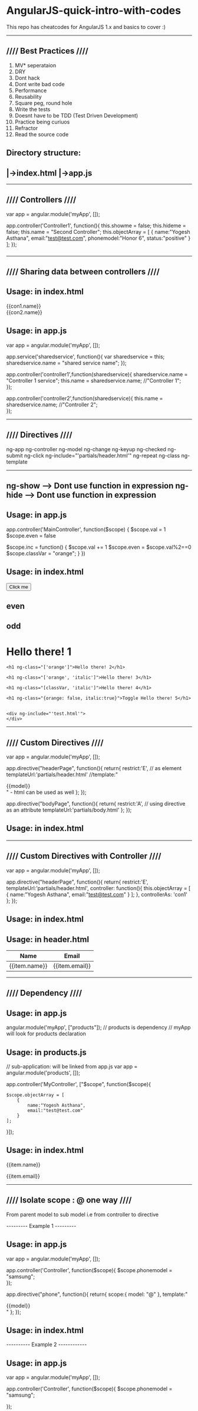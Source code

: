 # AngularJS-quick-intro-with-codes
This repo has cheatcodes for AngularJS 1.x and basics to cover :)

------------------------
//// Best Practices ////
------------------------

1. MV* seperataion
2. DRY
3. Dont hack
4. Dont write bad code
5. Performance
6. Reusability
7. Square peg, round hole
8. Write the tests
9. Doesnt have to be TDD (Test Driven Development)
10. Practice being curiuos
11. Refractor
12. Read the source code


Directory structure:
-------------------
|->index.html
|->app.js
-------------------


---------------------
//// Controllers ////
---------------------

var app = angular.module('myApp', []);

app.controller('Controller1', function(){
    this.showme = false;
    this.hideme = false;
    this.name = "Second Controller";
    this.objectArray = [
        {
            name:"Yogesh Asthana",
            email:"test@test.com",
            phonemodel:"Honor 6",
            status:"positive"
        }
    ];
});

<div ng-controller="Controller1 as con1">
    <h3 ng-show="con1.showme"></h3>
</div>

------------------------------------------
//// Sharing data between controllers ////
------------------------------------------
Usage: in index.html
------
<div ng-controller="controller1 as con1">
    {{con1.name}}
</div>

<div ng-controller="controller2 as con2">
    {{con2.name}}
</div>

Usage: in app.js
------

var app = angular.module('myApp', []);

app.service('sharedservice', function(){
    var sharedservice = this;
    sharedservice.name = "shared service name";
});

app.controller('controller1',function(sharedservice){
    sharedservice.name = "Controller 1 service";
    this.name = sharedservice.name; //"Controller 1";    
});

app.controller('controller2',function(sharedservice){
    this.name = sharedservice.name; //"Controller 2";    
});

---------------------
//// Directives ////
--------------------
ng-app
ng-controller
ng-model
ng-change
ng-keyup
ng-checked
ng-submit
ng-click
ng-include="'partials/header.html'"
ng-repeat
ng-class
ng-template

-------------------------------------------
ng-show --> Dont use function in expression
ng-hide --> Dont use function in expression
-------------------------------------------

Usage: in app.js
------
app.controller('MainController', function($scope) {
  $scope.val = 1
  $scope.even = false

  $scope.inc = function() {
    $scope.val += 1
    $scope.even = $scope.val%2==0
    $scope.classVar = "orange";
  }
})


Usage: in index.html
------
<head>
    <style type="text/css">
      .orange {
        color: orange;
      }
      .italic {
        font-style: italic;
      }
    </style>
</head>

<div ng-controller="MainController">
    <button ng-click="inc()">Click me</button>
    <h2 ng-show="even">even</h2>
    <h2 ng-hide="even">odd</h2>
    <h1 ng-class="classVar">Hello there! 1</h1>

    <h1 ng-class="['orange']">Hello there! 2</h1>

    <h1 ng-class="['orange', 'italic']">Hello there! 3</h1>

    <h1 ng-class="[classVar, 'italic']">Hello there! 4</h1>

    <h1 ng-class="{orange: false, italic:true}">Toggle Hello there! 5</h1>


    <div ng-include="'test.html'">
    </div>
<div>

<script type="text/ng-template" id="test.html">
  <h1>My template</h1>
</script>


---------------------------
//// Custom Directives ////
---------------------------

var app = angular.module('myApp', []);

app.directive("headerPage", function(){
    return{
        restrict:'E', // as element
        templateUrl:'partials/header.html'
        //template:"<div>{{model}}</div>" - html can be used as well
    };
});

app.directive("bodyPage", function(){
    return{
        restrict:'A', // using directive as an attribute
        templateUrl:'partials/body.html'
    };
});

Usage: in index.html
------
<header-Page></header-Page>

<h4 body-Page></h4>


-------------------------------------------
//// Custom Directives with Controller ////
-------------------------------------------

var app = angular.module('myApp', []);

app.directive("headerPage", function(){
    return{
        restrict:'E',
        templateUrl:'partials/header.html',
        controller: function(){
            this.objectArray = [
                {
                    name:"Yogesh Asthana",
                    email:"test@test.com"
                }
            ];
        },
        controllerAs: 'con1'
    };
});

Usage: in index.html
------
<header-Page></header-Page>

Usage: in header.html
------

<table class="table">
  <thead>
    <tr>
      <th>Name</th>
      <th>Email</th>
    </tr>
  </thead>
  <tbody>
    <tr ng-repeat="item in con1.objectArray">
      <td>{{item.name}}</td>
      <td>{{item.email}}</td>
    </tr>
  </tbody>
</table>

--------------------
//// Dependency ////
--------------------

Usage: in app.js
------
angular.module('myApp', ["products"]);
// products is dependency
// myApp will look for products declaration


Usage: in products.js
------
// sub-application: will be linked from app.js
var app = angular.module('products', []);

app.controller('MyController', ["$scope", function($scope){

    $scope.objectArray = [
        {
            name:"Yogesh Asthana",
            email:"test@test.com"
        }
    ];
}]);

Usage: in index.html
------
<body style="margin:100px;" ng-controller="MyController"> 
    <div ng-repeat="item in con1.objectArray">
      <p>{{item.name}}</p>
      <p>{{item.email}}</p>
    </div>
</body>


-----------------------------------
//// Isolate scope : @ one way ////
-----------------------------------

From parent model to sub model
i.e from controller to directive


--------- Example 1 ---------

Usage: in app.js
------

var app = angular.module('myApp', []);

app.controller('Controller', function($scope){
    $scope.phonemodel = "samsung";    
});

app.directive("phone", function(){
    return{
        scope:{
            model: "@"
        },
        template:"<div>{{model}}</div>"
    };
});

Usage: in index.html
------

<div ng-controller="Controller">
    <phone model="phonemodel"></phone>
</div>


---------- Example 2 ------------


Usage: in app.js
------

var app = angular.module('myApp', []);

app.controller('Controller', function($scope){
    $scope.phonemodel = "samsung";
    
});

app.directive("phone", function(){
    return{
        scope:{
            model: "@"
        },
        template:"<input type='text' ng-model='model'>"
    };
});

Usage: in index.html
------

<div ng-controller="Controller">      
      Controller Output: <input type='text' ng-model='phonemodel'><br>
      Directive Output: <phone model="{{phonemodel}}"></phone>
</div>



-----------------------------------
//// Isolate scope : = two way ////
-----------------------------------

Usage: in app.js
------

var app = angular.module('myApp', []);

app.controller('Controller', function($scope){
    $scope.phonemodel = "samsung";    
});

app.directive("phone", function(){
    return{
        scope:{
            model: "="
        },
        template:"<input type='text' ng-model='model'>"
    };
});

Usage: in index.html
------

<div ng-controller="Controller">
      
      Controller Output: <input type='text' ng-model='phonemodel'><br>

      Directive Output: <phone model="phonemodel"></phone>

</div>


-----------------------------------------------
//// Isolate scope : '&' function binding' ////
-----------------------------------------------

Usage: in app.js
------
var app = angular.module('myApp', []);

app.controller('Controller', function($scope){
    $scope.phonemodel = "samsung";

    $scope.phonedial = function(number){
        alert(number);
    }
    
});

app.directive("phone", function(){
    return{
        scope:{
            dial:'&'
        },
        template:"<input type='text' ng-model='number'/>" + 
                    "<button ng-click='dial({phonenumber:number});'>Dial</button>"
    };
});

Usage: in index.html
------

<div ng-controller="Controller">
      
     <phone dial="phonedial(phonenumber);"></phone>

</div>




----------------
//// $http ////
---------------

var app = angular.module('myApp', []);

app.controller('Controller',['$scope', '$http', function($scope, $http){
    
    $http.get("js/iphone.json").success(function(result){
        $scope.objectArray = result;
    }).error(function(error, status){
        alert(error);
        alert(status);
    });    
}]);


-------------------------------------------
//// Routing - ngRoute, $routeProvider ////
-------------------------------------------

Usage: in index.html
------

<div ng-view></div>     no controller needed


Usage: in app.js
------
var app = angular.module('myApp', ['ngRoute']);   ngRoute is dependency

app.config(function($routeProvider){
    $routeProvider
    .when("/header", {
        templateUrl: "partials/table1.html",
        controller: function($scope, $http){
            $http.get("js/iphone.json").success(function(result){
                $scope.objectArray = result;
            }).error(function(error, status){
                alert(error);
                alert(status);
            });
        }
    })
    .when("/aboutus", {
        templateUrl: "partials/aboutus.html"
    })
    .when("/",{
        templateUrl: "partials/table1.html",
        controller: "OutsideController",
        conrollerAs: "outCon" //optional for this case
    })
    .otherwise({
        redirectTo: '/'
    });
});

--------------------------------
//// Routing - with Params  ////
--------------------------------

Usage: in app.js
------

var app = angular.module('myApp', ['ngRoute']);

app.controller('OutsideController',['$scope', '$http', function($scope, $http){
    
    $http.get("js/iphone.json").success(function(result){
        $scope.objectArray = result;
    }).error(function(error, status){
        alert(error);
        alert(status);
    });
    
}]);

app.controller('detailsController', ["$scope", "$http", "$routeParams", "$filter", function($scope, $http, $routeParams, $filter){
    //alert($routeParams.id);

    $http.get("js/iphone.json").success(function(data){
        $scope.peoples = $filter("filterById")(data, $routeParams.id);
    }).error(function(error, status){
        alert(error);
        alert(status);
    });
}])

app.config(function($routeProvider){
    $routeProvider.when("/header", {
        templateUrl: "partials/table2.html",
        controller: function($scope, $http){
            $http.get("js/iphone.json").success(function(result){
                $scope.objectArray = result;
            }).error(function(error, status){
                alert(error);
                alert(status);
            });
        }
    })
    .when("/aboutus", {
        templateUrl: "partials/aboutus.html"
    })
    .when("/",{
        templateUrl: "partials/table2.html",
        controller: "OutsideController",
        conrollerAs: "outCon" //optional for this case
    })
    .when("/details/:id",{
        templateUrl: "partials/details.html",
        controller: "detailsController",
        conrollerAs: "detCon"
    })
    .otherwise({
        redirectTo: '/'
    })

})

app.filter("filterById", function(){
    return function(objArray, id){
        var len = objArray.length;
        for(i=0; i<len; i++){
            if(objArray[i].id==id){
                return objArray[i];
            }
        }
    }
});


----------------------------------
//// Web Storage - ngStorage  ////
----------------------------------

Usage: in app.js
------

var app = angular.module("myApp", ['ngStorage']);
app.controller('MainController', ['$scope', '$localStorage', '$sessionStorage', 
                function($scope, $localStorage, $sessionStorage) {
    
    // local storage
    $scope.$local_storage = $localStorage.$default({
                          x: 42,
                          y: 2
                        }); 
    
    $scope.delete_local_X = function() {
          delete $scope.$local_storage.x;
        };
        
    $scope.delete_local_Y = function() {
          delete $localStorage.y;
        };


    // session storage
    $scope.$session_storage = $sessionStorage.$default({
                          x: 42,
                          y: 2
                        }); 
    
    $scope.delete_session_X = function() {
          delete $scope.$session_storage.x;
        };
        
    $scope.delete_session_Y = function() {
          delete $sessionStorage.y;
        };
}]);

Usage: in index.html
------

<div ng-controller="MainController" style="margin:50px;">
  <button ng-click="$local_storage.x = $local_storage.x + 1">
    {{$local_storage.x}}
  </button>       
  +       
  <button ng-click="$local_storage.y =$local_storage.y + 1">
    {{$local_storage.y}}
  </button>       
  =       
  {{$local_storage.x + $local_storage.y}}

  <button ng-click="delete_local_X()"> Delete $scope.$local_storage.x </button>
  <button ng-click="delete_local_Y()"> Delete $localStorage.y   </button> <br><br>

  <button ng-click="$local_storage.$reset({x: 999, y:1})"> Clear Local Storage </button>

</div>

--------------
$scope.$watch
--------------

var app = angular.module('app', []);

app.controller('MainController', function($scope) {
  $scope.mydata = {val: "jake"}

  //$scope.$watch('mydata.val',function(newval, oldVal)

  $scope.$watch('mydata.val',function(newval) {
    $scope.mydata.toolong = newval.length > 15
  })
})


// Constants and Variables //
------------------------------

var app = angular.module('app', []);

app.controller('MainController', function($scope,twitterAPI,valService, constService) {
  console.log(constService,valService())
  twitterAPI.url = "newurl"
  //console.log(twitterAPI)
})

app.constant('twitterAPI', {url: "api.twitter.com/v1/"});
app.constant('constService', {attr: "this is const data"});

app.value('valService', function() {
    return "this is returned from a fn"
})


// Factories //
---------------

var app = angular.module('app', []);

app.controller('MainController', function($scope,myFactory,Auth) {
  console.log(myFactory.getdata())
  console.log(myFactory.mydata)
})

app.factory('myFactory',function() {
  var mydata = "this is some other data"
  var myfunc = function() {}
  return {
    getdata: function() {
      return mydata
    }  
  }
})

app.factory('Auth',function() {
  var current_user = {}
  return {
    setUser: function() {},
    login: function() {}
    logout:
  }
})


// Services //
--------------

var app = angular.module('app', []);

app.controller('MainController', function($scope,myFactory,myService) {
  // console.log(myFactory.getData())
  // myFactory.addData('bla bla bla')
  // console.log(myFactory.getData())
  console.log(myService.getData())
  myService.addData('bla bla bla')
  console.log(myService.getData())
})

app.factory('myFactory',function() {
  var myString = "this is some other data"
  var addToString = function(newstr) {
    myString += newstr
  }
  return {
    getData: function() {
      return "String contains: " + myString
    },
    addData: addToString
  }
})

// app.service('myService',function() {
//   var myString = "this is some other data"
//   var addToString = function(newstr) {
//     myString += newstr
//   }

//   this.getData = function() {
//     return "String contains: " + myString
//   }
//   this.addData = addToString
// })

// app.factory('myService',function(){
//   return new ServiceClass();
// })

app.service('myService', ServiceClass)

function ServiceClass() {
  var myString = "this is some other data"
  var addToString = function(newstr) {
    myString += newstr
  }

  this.getData = function() {
    return "String contains: " + myString
  }
  this.addData = addToString
}


// Providers: A provider is an object with a $get() method. 
The injector calls the $get method to 
create a new instance of a service. 
The Provider can have additional methods 
which would allow for configuration of the 
provider. //

// They are like factories which can be modified in config
---------------

var app = angular.module('app', []);

app.controller('MainController', function($scope,myFactory,myTest) {
  console.log(myFactory.getData())
  myFactory.addData('bla bla bla')
  console.log(myFactory.getData())

  console.log(myTest.getData())
  myTest.addData('bla bla bla')
  console.log(myTest.getData())
})

app.factory('myFactory',function() {
  var myString = "this is some other data"
  var addToString = function(newstr) {
    myString += newstr
  }
  return {
    getData: function() {
      return "String contains: " + myString
    },
    addData: addToString
  }
})

app.provider('myTest', function() {
  var myString = "this is some other data"
  var addToString = function(newstr) {
    myString += newstr
  }
  return {
    setData: function(data) {
      myString = data
    },
    $get: function() {
      return {
        getData: function() {
          return "String contains: " + myString
        },
        addData: addToString
      }
    }
  }
})

app.config(function(myTestProvider) {
  myTestProvider.setData('some different string')
})

log:
String contains: this is some other data
String contains: this is some other databla bla bla
String contains: some different string
String contains: some different stringbla bla bla


// Decorators: to modify the existing services //
var app = angular.module('app', []);

app.controller('MainController', function($scope,myFactory) {
  console.log(myFactory.getData())
  myFactory.reverse()
  console.log(myFactory.getData())
})

app.factory('myFactory',function() {
  var myString = "this is some other data"
  var addToString = function(newstr) {
    myString += newstr
  }
  return {
    getData: function() { return myString },
    setData: function(data) { myString = data },
    addData: addToString
  }
})

app.config(function($provide) {
  $provide.decorator('myFactory',function($delegate) {
    $delegate.reverse = function() {
      $delegate.setData($delegate.getData().split('').reverse().join(''))
    }
    return $delegate
  })
})



// Dependency Injection //
--------------------------

var app = angular.module('app', []);

app.controller('MainController', ['$scope','DataService',function($scope,DataService) {
  $scope.mydata = DataService.data
}])

app.factory('DataService',function(AppendService) {
  return {
    data: AppendService.append("this is service data")
  }
})

app.factory('AppendService',function() {
  return {
    append: function(val) {
      return val + " and this too!"
    }
  }
})

log: this is service data and this too!


// Routing
----------
1.

var app = angular.module('app', ['ngRoute']);

app.controller('MainController', function($scope) {
  $scope.somedata = "This is some data!"
});

app.config(function($routeProvider) {
  $routeProvider
    .when('/', 
        {
            templateUrl: 'view.html',
            controller: 'MainController'
        })
}) 

2.
var app = angular.module('app', ['ngRoute']);

app.controller('MainController', function($scope,$routeParams) {
  $scope.somedata = $routeParams.myparam
});

app.config(function($routeProvider) {
  $routeProvider
    .when('/', {templateUrl: 'view.html'})
    .when('/abc', {
        redirectTo: 'abc/nomatch'
    })
    .when('/test', {
        redirectTo: function(routeParams,path,search) {
            console.log(routeParams,path,search)
            return '/test/'+search.mynewparam
        }
     })
    .when('/test/:myparam', {templateUrl: 'view2.html'})
    .otherwise({template: 'Couldn\'t match a route'})
})


// Promises: to modify the values based on some condition
------------

var app = angular.module('app', []);

app.controller('MainController', 
    function($scope, $q, $timeout) {

  $scope.mydata = "Old data"

  var defer = $q.defer();

  defer.promise
    .then(function(val) {
      $scope.mydata += val
      return val
    })
    .then(function(val) {
      $scope.mydata += val
      return val
    })
    .then(function(val) {
      $scope.mydata += val
      return val
    })

  $timeout(function() {
    defer.resolve("More Cowbell ");
  },3000)
});









